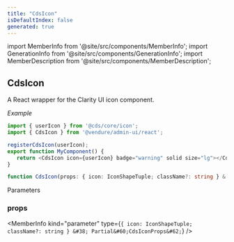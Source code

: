 ```yaml
---
title: "CdsIcon"
isDefaultIndex: false
generated: true
---
```

<!-- This file was generated from the Vendure source. Do not modify. Instead, re-run the "docs:build" script -->
import MemberInfo from '@site/src/components/MemberInfo';
import GenerationInfo from '@site/src/components/GenerationInfo';
import MemberDescription from '@site/src/components/MemberDescription';


## CdsIcon

<GenerationInfo sourceFile="packages/admin-ui/src/lib/react/src/react-components/CdsIcon.tsx" sourceLine="47" packageName="@vendure/admin-ui" />

A React wrapper for the Clarity UI icon component.

*Example*

```ts
import { userIcon } from '@cds/core/icon';
import { CdsIcon } from '@vendure/admin-ui/react';

registerCdsIcon(userIcon);
export function MyComponent() {
   return <CdsIcon icon={userIcon} badge="warning" solid size="lg"></CdsIcon>;
}
```

```ts title="Signature"
function CdsIcon(props: { icon: IconShapeTuple; className?: string } & Partial<CdsIconProps>): void
```
Parameters

### props

<MemberInfo kind="parameter" type={`{ icon: IconShapeTuple; className?: string } &#38; Partial&#60;CdsIconProps&#62;`} />

